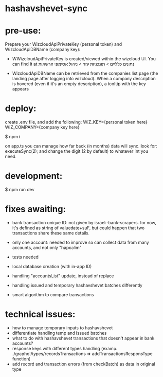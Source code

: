 # hashavshevet-sync

# pre-use:
Prepare your WizcloudApiPrivateKey (personal token) and WizcloudApiDBName (company key):

- WWizcloudApiPrivateKey is created/viewed within the wizcloud UI. You can find it at נתונים כלליים > תונכניות עזר > ניהול אסימוני הרשאות

- WizcloudApiDBName can be retrieved from the companies list page (the landing page after logging into wizcloud). When a company description is hovered (even if it's an empty description), a tooltip with the key appears

# deploy:
create .env file, and add the following:
  WIZ_KEY={personal token here}
  WIZ_COMPANY={company key here}

$ npm i

on app.ts you can manage how far back (in months) data will sync.
look for:
  executeSync(2);
and change the digit (2 by default) to whatever int you need.

# development:
$ npm run dev

# fixes awaiting:
- bank transaction unique ID:
  not given by israeli-bank-scrapers. for now, it's defined as string of valuedate+suF, but could happen that two transactions share these same details.

- only one account:
  needed to improve so can collect data from many accounts, and not only "hapoalim"

- tests needed

- local database creation (with in-app ID)

- handling "accountsList" update, instead of replace

- handling issued and temporary hashavshevet batches differently

- smart algorithm to compare transactions

# technical issues:
- how to manage temporary inputs to hashavshevet
- differentiate handling temp and issued batches
- what to do with hashavshevet transactions that doesn't appear in bank accounts?
- response keys with different types handling (examp. ./graphql/types/recordsTransactions => addTransactionsResponsType function)
- add record and transaction errors (from checkBatch) as data in original type